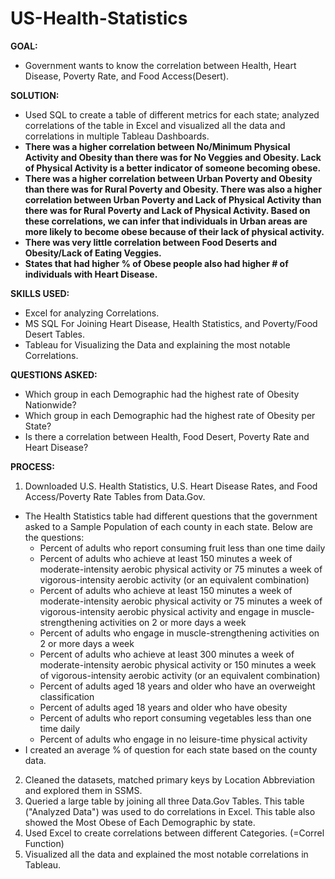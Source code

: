 # US-Health-Statistics
**GOAL:** 
- Government wants to know the correlation between Health, Heart Disease, Poverty Rate, and Food Access(Desert).

**SOLUTION:** 
- Used SQL to create a table of different metrics for each state; analyzed correlations of the table in Excel and visualized all the data and correlations in multiple Tableau Dashboards.
- **There was a higher correlation between No/Minimum Physical Activity and Obesity than there was for No Veggies and Obesity. Lack of Physical Activity is a better indicator of someone becoming obese.**
- **There was a higher correlation between Urban Poverty and Obesity than there was for Rural Poverty and Obesity. There was also a higher correlation between Urban Poverty and Lack of Physical Activity than there was for Rural Poverty and Lack of Physical Activity. Based on these correlations, we can infer that individuals in Urban areas are more likely to become obese because of their lack of physical activity.**
- **There was very little correlation between Food Deserts and Obesity/Lack of Eating Veggies.**
- **States that had higher % of Obese people also had higher # of individuals with Heart Disease.**

**SKILLS USED:** 
- Excel for analyzing Correlations. 
- MS SQL For Joining Heart Disease, Health Statistics, and Poverty/Food Desert Tables.
- Tableau for Visualizing the Data and explaining the most notable Correlations.

**QUESTIONS ASKED:** 
- Which group in each Demographic had the highest rate of Obesity Nationwide?
- Which group in each Demographic had the highest rate of Obesity per State?
- Is there a correlation between Health, Food Desert, Poverty Rate and Heart Disease?
                 
**PROCESS:**
1. Downloaded U.S. Health Statistics, U.S. Heart Disease Rates, and Food Access/Poverty Rate Tables from Data.Gov.
  - The Health Statistics table had different questions that the government asked to a Sample Population of each county in each state. Below are the questions:
    - Percent of adults who report consuming fruit less than one time daily
    - Percent of adults who achieve at least 150 minutes a week of moderate-intensity aerobic physical activity or 75 minutes a week of vigorous-intensity aerobic   activity (or an equivalent combination)
    - Percent of adults who achieve at least 150 minutes a week of moderate-intensity aerobic physical activity or 75 minutes a week of vigorous-intensity aerobic physical activity and engage in muscle-strengthening activities on 2 or more days a week
    - Percent of adults who engage in muscle-strengthening activities on 2 or more days a week
    - Percent of adults who achieve at least 300 minutes a week of moderate-intensity aerobic physical activity or 150 minutes a week of vigorous-intensity aerobic activity (or an equivalent combination)
    - Percent of adults aged 18 years and older who have an overweight classification
    - Percent of adults aged 18 years and older who have obesity
    - Percent of adults who report consuming vegetables less than one time daily
    - Percent of adults who engage in no leisure-time physical activity
  - I created an average % of question for each state based on the county data.
2. Cleaned the datasets, matched primary keys by Location Abbreviation and explored them in SSMS.
3. Queried a large table by joining all three Data.Gov Tables. This table ("Analyzed Data") was used to do correlations in Excel. This table also showed the Most Obese of Each Demographic by state.
4. Used Excel to create correlations between different Categories. (=Correl Function)
5. Visualized all the data and explained the most notable correlations in Tableau.
